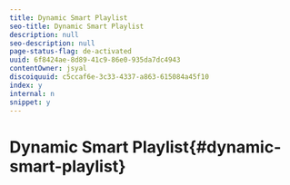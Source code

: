 ```yaml
---
title: Dynamic Smart Playlist
seo-title: Dynamic Smart Playlist
description: null
seo-description: null
page-status-flag: de-activated
uuid: 6f8424ae-8d89-41c9-86e0-935da7dc4943
contentOwner: jsyal
discoiquuid: c5ccaf6e-3c33-4337-a863-615084a45f10
index: y
internal: n
snippet: y
---
```


# Dynamic Smart Playlist{#dynamic-smart-playlist}

